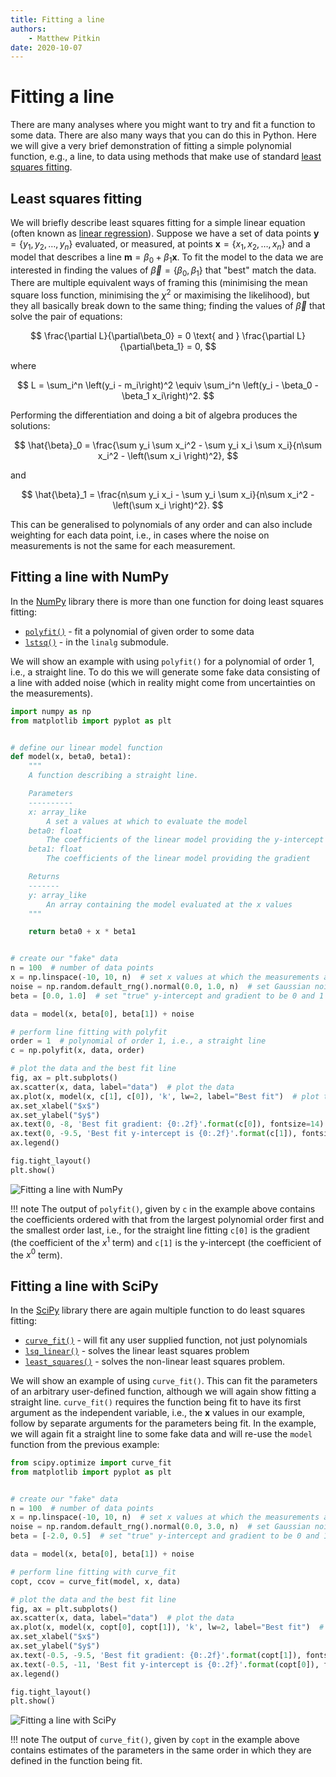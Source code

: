 ```yaml
---
title: Fitting a line
authors:
    - Matthew Pitkin
date: 2020-10-07
---
```


# Fitting a line

There are many analyses where you might want to try and fit a function to some data. There are also
many ways that you can do this in Python. Here we will give a very brief demonstration of fitting a
simple polynomial function, e.g., a line, to data using methods that make use of standard [least
squares fitting](https://en.wikipedia.org/wiki/Least_squares).

## Least squares fitting

We will briefly describe least squares fitting for a simple linear equation (often known as [linear
regression](https://en.wikipedia.org/wiki/Linear_regression)). Suppose we have a set of data points
$\mathbf{y} = \{y_1, y_2, \ldots, y_n\}$ evaluated, or measured, at points $\mathbf{x} = \{x_1, x_2,
\ldots, x_n\}$ and a model that describes a line $\mathbf{m} = \beta_0 + \beta_1 \mathbf{x}$. To fit
the model to the data we are interested in finding the values of $\vec{\beta} = \{\beta_0,
\beta_1\}$ that "best" match the data. There are multiple equivalent ways of framing this
(minimising the mean square loss function, minimising the $\chi^2$ or maximising the likelihood),
but they all basically break down to the same thing; finding the values of $\vec{\beta}$ that solve
the pair of equations:

$$
\frac{\partial L}{\partial\beta_0} = 0 \text{ and } \frac{\partial L}{\partial\beta_1} = 0,
$$

where

$$
L = \sum_i^n \left(y_i - m_i\right)^2 \equiv \sum_i^n \left(y_i - \beta_0 - \beta_1 x_i\right)^2. 
$$

Performing the differentiation and doing a bit of algebra produces the solutions:

$$
\hat{\beta}_0 = \frac{\sum y_i \sum x_i^2 - \sum y_i x_i \sum x_i}{n\sum x_i^2 - \left(\sum x_i \right)^2},
$$

and

$$
\hat{\beta}_1 = \frac{n\sum y_i x_i - \sum y_i \sum x_i}{n\sum x_i^2 - \left(\sum x_i \right)^2}.
$$

This can be generalised to polynomials of any order and can also include weighting for each data
point, i.e., in cases where the noise on measurements is not the same for each measurement.

## Fitting a line with NumPy

In the [NumPy](../demo-numpy/index.html) library there is more than one function for doing least
squares fitting:

* [`polyfit()`](https://numpy.org/doc/stable/reference/generated/numpy.polyfit.html) - fit a
  polynomial of given order to some data
* [`lstsq()`](https://numpy.org/doc/stable/reference/generated/numpy.linalg.lstsq.html#numpy.linalg.lstsq) - in the `linalg` submodule.

We will show an example with using `polyfit()` for a polynomial of order 1, i.e., a straight line.
To do this we will generate some fake data consisting of a line with added noise (which in reality
might come from uncertainties on the measurements).

```python
import numpy as np
from matplotlib import pyplot as plt


# define our linear model function
def model(x, beta0, beta1):
    """
    A function describing a straight line.

    Parameters
    ----------
    x: array_like
        A set a values at which to evaluate the model
    beta0: float
        The coefficients of the linear model providing the y-intercept
    beta1: float
        The coefficients of the linear model providing the gradient

    Returns
    -------
    y: array_like
        An array containing the model evaluated at the x values
    """

    return beta0 + x * beta1


# create our "fake" data
n = 100  # number of data points
x = np.linspace(-10, 10, n)  # set x values at which the measurements are made
noise = np.random.default_rng().normal(0.0, 1.0, n)  # set Gaussian noise with mean of 0 and standard deviation of 1
beta = [0.0, 1.0]  # set "true" y-intercept and gradient to be 0 and 1

data = model(x, beta[0], beta[1]) + noise

# perform line fitting with polyfit
order = 1  # polynomial of order 1, i.e., a straight line
c = np.polyfit(x, data, order)

# plot the data and the best fit line
fig, ax = plt.subplots()
ax.scatter(x, data, label="data")  # plot the data
ax.plot(x, model(x, c[1], c[0]), 'k', lw=2, label="Best fit")  # plot the "best fit" line
ax.set_xlabel("$x$")
ax.set_ylabel("$y$")
ax.text(0, -8, 'Best fit gradient: {0:.2f}'.format(c[0]), fontsize=14)
ax.text(0, -9.5, 'Best fit y-intercept is {0:.2f}'.format(c[1]), fontsize=14)
ax.legend()

fig.tight_layout()
plt.show()
```

![Fitting a line with NumPy](img/line_fitting.png)

!!! note
    The output of `polyfit()`, given by `c` in the example above contains the coefficients ordered
    with that from the largest polynomial order first and the smallest order last, i.e., for the
    straight line fitting `c[0]` is the gradient (the coefficient of the $x^1$ term) and `c[1]` is
    the y-intercept (the coefficient of the $x^0$ term).

## Fitting a line with SciPy

In the [SciPy](https://docs.scipy.org/doc/scipy/reference/) library there are again multiple
function to do least squares fitting:

* [`curve_fit()`](https://docs.scipy.org/doc/scipy/reference/generated/scipy.optimize.curve_fit.html) - will fit any user supplied function, not just polynomials
* [`lsq_linear()`](https://docs.scipy.org/doc/scipy/reference/generated/scipy.optimize.lsq_linear.html) - solves the linear least squares problem
* [`least_squares()`](https://docs.scipy.org/doc/scipy/reference/generated/scipy.optimize.least_squares.html) - solves the non-linear least squares problem.

We will show an example of using `curve_fit()`. This can fit the parameters of an arbitrary user-defined
function, although we will again show fitting a straight line. `curve_fit()` requires the
function being fit to have its first argument as the independent variable, i.e., the $\mathbf{x}$
values in our example, follow by separate arguments for the parameters being fit. In the example, we
will again fit a straight line to some fake data and will re-use the `model` function from the
previous example:

```python
from scipy.optimize import curve_fit
from matplotlib import pyplot as plt


# create our "fake" data
n = 100  # number of data points
x = np.linspace(-10, 10, n)  # set x values at which the measurements are made
noise = np.random.default_rng().normal(0.0, 3.0, n)  # set Gaussian noise with mean of 0 and standard deviation of 3
beta = [-2.0, 0.5]  # set "true" y-intercept and gradient to be 0 and 1

data = model(x, beta[0], beta[1]) + noise

# perform line fitting with curve_fit
copt, ccov = curve_fit(model, x, data)

# plot the data and the best fit line
fig, ax = plt.subplots()
ax.scatter(x, data, label="data")  # plot the data
ax.plot(x, model(x, copt[0], copt[1]), 'k', lw=2, label="Best fit")  # plot the "best fit" line
ax.set_xlabel("$x$")
ax.set_ylabel("$y$")
ax.text(-0.5, -9.5, 'Best fit gradient: {0:.2f}'.format(copt[1]), fontsize=14)
ax.text(-0.5, -11, 'Best fit y-intercept is {0:.2f}'.format(copt[0]), fontsize=14)
ax.legend()

fig.tight_layout()
plt.show()
```

![Fitting a line with SciPy](img/line_fitting2.png)

!!! note
    The output of `curve_fit()`, given by `copt` in the example above contains estimates of the
    parameters in the same order in which they are defined in the function being fit.